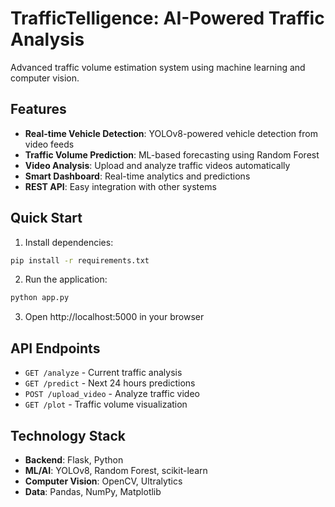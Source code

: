 # TrafficTelligence: AI-Powered Traffic Analysis

Advanced traffic volume estimation system using machine learning and computer vision.

## Features

- **Real-time Vehicle Detection**: YOLOv8-powered vehicle detection from video feeds
- **Traffic Volume Prediction**: ML-based forecasting using Random Forest
- **Video Analysis**: Upload and analyze traffic videos automatically  
- **Smart Dashboard**: Real-time analytics and predictions
- **REST API**: Easy integration with other systems

## Quick Start

1. Install dependencies:
```bash
pip install -r requirements.txt
```

2. Run the application:
```bash
python app.py
```

3. Open http://localhost:5000 in your browser

## API Endpoints

- `GET /analyze` - Current traffic analysis
- `GET /predict` - Next 24 hours predictions  
- `POST /upload_video` - Analyze traffic video
- `GET /plot` - Traffic volume visualization

## Technology Stack

- **Backend**: Flask, Python
- **ML/AI**: YOLOv8, Random Forest, scikit-learn
- **Computer Vision**: OpenCV, Ultralytics
- **Data**: Pandas, NumPy, Matplotlib
